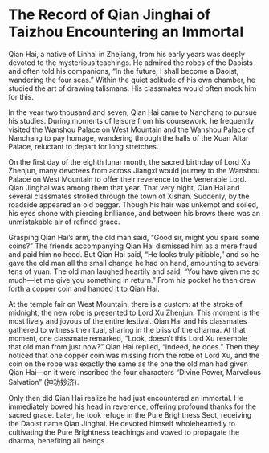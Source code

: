 # The Record of Qian Jinghai of Taizhou Encountering an Immortal

Qian Hai, a native of Linhai in Zhejiang, from his early years was deeply devoted to the mysterious teachings. He admired the robes of the Daoists and often told his companions, “In the future, I shall become a Daoist, wandering the four seas.” Within the quiet solitude of his own chamber, he studied the art of drawing talismans. His classmates would often mock him for this.

In the year two thousand and seven, Qian Hai came to Nanchang to pursue his studies. During moments of leisure from his coursework, he frequently visited the Wanshou Palace on West Mountain and the Wanshou Palace of Nanchang to pay homage, wandering through the halls of the Xuan Altar Palace, reluctant to depart for long stretches.

On the first day of the eighth lunar month, the sacred birthday of Lord Xu Zhenjun, many devotees from across Jiangxi would journey to the Wanshou Palace on West Mountain to offer their reverence to the Venerable Lord. Qian Jinghai was among them that year. That very night, Qian Hai and several classmates strolled through the town of Xishan. Suddenly, by the roadside appeared an old beggar. Though his hair was unkempt and soiled, his eyes shone with piercing brilliance, and between his brows there was an unmistakable air of refined grace.

Grasping Qian Hai’s arm, the old man said, “Good sir, might you spare some coins?” The friends accompanying Qian Hai dismissed him as a mere fraud and paid him no heed. But Qian Hai said, “He looks truly pitiable,” and so he gave the old man all the small change he had on hand, amounting to several tens of yuan. The old man laughed heartily and said, “You have given me so much—let me give you something in return.” From his pocket he then drew forth a copper coin and handed it to Qian Hai.

At the temple fair on West Mountain, there is a custom: at the stroke of midnight, the new robe is presented to Lord Xu Zhenjun. This moment is the most lively and joyous of the entire festival. Qian Hai and his classmates gathered to witness the ritual, sharing in the bliss of the dharma. At that moment, one classmate remarked, “Look, doesn’t this Lord Xu resemble that old man from just now?” Qian Hai replied, “Indeed, he does.” Then they noticed that one copper coin was missing from the robe of Lord Xu, and the coin on the robe was exactly the same as the one the old man had given Qian Hai—on it were inscribed the four characters “Divine Power, Marvelous Salvation” (神功妙济).

Only then did Qian Hai realize he had just encountered an immortal. He immediately bowed his head in reverence, offering profound thanks for the sacred grace. Later, he took refuge in the Pure Brightness Sect, receiving the Daoist name Qian Jinghai. He devoted himself wholeheartedly to cultivating the Pure Brightness teachings and vowed to propagate the dharma, benefiting all beings.